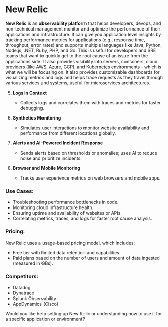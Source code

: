 # New Relic

**New Relic** is an **observability platform** that helps developers, devops, and non-technical management monitor and optimize the performance of their applications and infrastructure. It can give you application level insights by tracking performance metrics for applications (e.g., response time, throughput, error rates) and supports multiple languages like Java, Python, Node.js, .NET, Ruby, PHP, and Go. This is useful for developers and SRE teams that want to quickly get to the root cause of an issue from the applications side. It also provides visibility into servers, containers, cloud providers (like AWS, Azure, GCP), and Kubernetes environments - which is what we will be focusing on. It also provides customizable dashboards for visualizing metrics and logs and helps trace requests as they travel through various services and systems, useful for microservices architectures.

5. **Logs in Context**

   * Collects logs and correlates them with traces and metrics for faster debugging.

6. **Synthetics Monitoring**

   * Simulates user interactions to monitor website availability and performance from different locations globally.

7. **Alerts and AI-Powered Incident Response**

   * Sends alerts based on thresholds or anomalies; uses AI to reduce noise and prioritize incidents.

8. **Browser and Mobile Monitoring**

   * Tracks user experience metrics on web browsers and mobile apps.

### Use Cases:

* Troubleshooting performance bottlenecks in code.
* Monitoring cloud infrastructure health.
* Ensuring uptime and availability of websites or APIs.
* Correlating metrics, traces, and logs for faster root cause analysis.

### Pricing:

New Relic uses a usage-based pricing model, which includes:

* Free tier with limited data retention and capabilities.
* Paid plans based on the number of users and amount of data ingested (measured in GBs).

### Competitors:

* Datadog
* Dynatrace
* Splunk Observability
* AppDynamics (Cisco)

Would you like help setting up New Relic or understanding how to use it for a specific application or environment?

